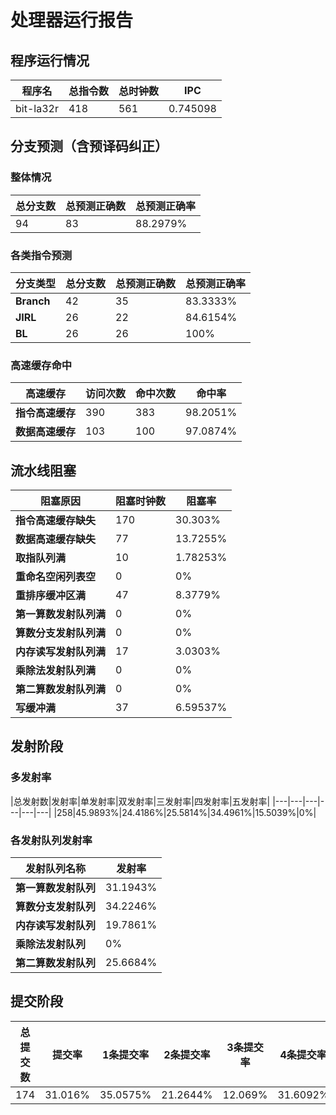 # 处理器运行报告
## 程序运行情况
|程序名|总指令数|总时钟数|IPC|
|---|---|---|---|
|bit-la32r|418|561|0.745098|

## 分支预测（含预译码纠正）
### 整体情况
|总分支数|总预测正确数|总预测正确率|
|---|---|---|
|94|83|88.2979%|

### 各类指令预测
|分支类型|总分支数|总预测正确数|总预测正确率|
|---|---|---|---|
|**Branch**| 42 | 35 | 83.3333%|
|**JIRL**| 26 | 22 | 84.6154%|
|**BL**| 26 | 26 | 100%|

### 高速缓存命中
|高速缓存|访问次数|命中次数|命中率|
|---|---|---|---|
|**指令高速缓存**| 390 | 383 | 98.2051%|
|**数据高速缓存**| 103 | 100 | 97.0874%|
## 流水线阻塞
|阻塞原因|阻塞时钟数|阻塞率|
|---|---|---|
|**指令高速缓存缺失**| 170 | 30.303%|
|**数据高速缓存缺失**| 77 | 13.7255%|
|**取指队列满**| 10 | 1.78253%|
|**重命名空闲列表空**|0 | 0%|
|**重排序缓冲区满**|47 | 8.3779%|
|**第一算数发射队列满**|0 | 0%|
|**算数分支发射队列满**|0 | 0%|
|**内存读写发射队列满**|17 | 3.0303%|
|**乘除法发射队列满**|0 | 0%|
|**第二算数发射队列满**|0 | 0%|
|**写缓冲满**|37 | 6.59537%|

## 发射阶段
### 多发射率
|总发射数|发射率|单发射率|双发射率|三发射率|四发射率|五发射率|
|---|---|---|---|---|---|
|258|45.9893%|24.4186%|25.5814%|34.4961%|15.5039%|0%|

### 各发射队列发射率
|发射队列名称|发射率|
|---|---|
|**第一算数发射队列**|31.1943%|
|**算数分支发射队列**|34.2246%|
|**内存读写发射队列**|19.7861%|
|**乘除法发射队列**|0%|
|**第二算数发射队列**|25.6684%|

## 提交阶段
|总提交数|提交率|1条提交率|2条提交率|3条提交率|4条提交率|
|---|---|---|---|---|---|
|174|31.016%|35.0575%|21.2644%|12.069%|31.6092%|
